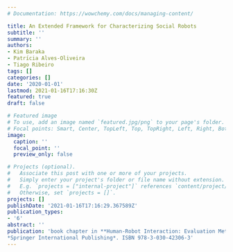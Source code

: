 ```yaml
---
# Documentation: https://wowchemy.com/docs/managing-content/

title: An Extended Framework for Characterizing Social Robots
subtitle: ''
summary: ''
authors:
- Kim Baraka
- Patrı́cia Alves-Oliveira
- Tiago Ribeiro
tags: []
categories: []
date: '2020-01-01'
lastmod: 2021-01-16T17:16:30Z
featured: true
draft: false

# Featured image
# To use, add an image named `featured.jpg/png` to your page's folder.
# Focal points: Smart, Center, TopLeft, Top, TopRight, Left, Right, BottomLeft, Bottom, BottomRight.
image:
  caption: ''
  focal_point: ''
  preview_only: false

# Projects (optional).
#   Associate this post with one or more of your projects.
#   Simply enter your project's folder or file name without extension.
#   E.g. `projects = ["internal-project"]` references `content/project/deep-learning/index.md`.
#   Otherwise, set `projects = []`.
projects: []
publishDate: '2021-01-16T17:16:29.367589Z'
publication_types:
- '6'
abstract: ''
publication: 'book chapter in **Human-Robot Interaction: Evaluation Methods and Their Standardization.**<br>
*Springer International Publishing*. ISBN 978-3-030-42306-3'
---
```

